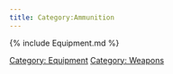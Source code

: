 ```yaml
---
title: Category:Ammunition
---
```


{% include Equipment.md %}

[Category: Equipment](Category:_Equipment "wikilink") [Category:
Weapons](Category:_Weapons "wikilink")